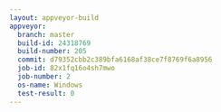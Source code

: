 ```yaml
---
layout: appveyor-build
appveyor:
  branch: master
  build-id: 24318769
  build-number: 205
  commit: d79352cbb2c389bfa6168af38ce7f8769f6a8956
  job-id: 82x1fq16o4sh7mwo
  job-number: 2
  os-name: Windows
  test-result: 0
---
```

